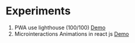 # Experiments #
1. PWA use lighthouse (100/100) [Demo](https://pwa-experiment-3becc.firebaseapp.com/)
2. Microinteractions Animations in react js [Demo](https://microinterations-animation.firebaseapp.com/)